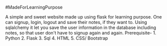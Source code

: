 #MadeForLearningPurpose

A simple and sweet website made up using flask for learning purpose. One can signup, login, logout and save their notes, if they want to.
Using sqlalchemy it let you save the user information in the database including notes, so that user don't have to signup again and again.
Prerequisite- 1. Python
              2. Flask
              3. Sql
              4. HTML
              5. CSS/ Bootstrap
 
